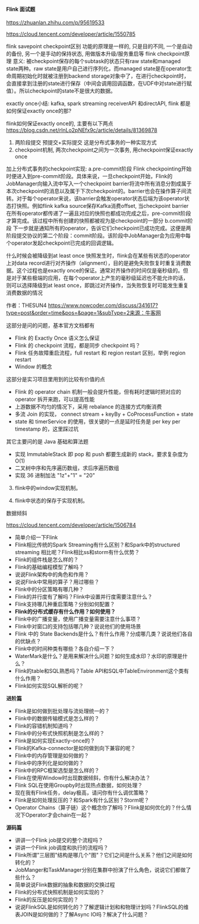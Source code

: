 #### Flink 面试题

https://zhuanlan.zhihu.com/p/95619533

https://cloud.tencent.com/developer/article/1550785

flink savepoint checkpoint区别
功能的原理是一样的, 只是目的不同, 一个是自动的备份, 另一个是手动的保持状态, 用做版本升级/服务重启等
flink checkpoint原理
意义: 被checkpoint保存的每个subtask的状态只有raw state和managed state两种。raw state是用户自己进行序列化，而managed state是在operator生命周期初始化时就被注册到backend storage对象中了，在进行checkpoint时，会直接拿到注册的state进行保存（中间会调用回调函数，在UDF中对state进行赋值）。所以checkpoint的state不是很大的数据。

exactly once小结: kafka, spark streaming receiverAPI 和directAPI, flink 都是如何保证exactly once的那?



flink如何保证exactly once的, 主要有以下两点
https://blog.csdn.net/rlnLo2pNEfx9c/article/details/81369878

1. 两阶段提交 预提交+实际提交 这是分布式事务的一种实现方式
2. checkpoint机制, 两次checkpoint之间为一次事务, 用checkpoint保证exactly once

加上分布式事务的checkpoint实现:
a.pre-commit阶段
Flink checkpointing开始时便进入到pre-commit阶段。具体来说，一旦checkpoint开始，Flink的JobManager向输入流中写入一个checkpoint barrier将流中所有消息分割成属于本次checkpoint的消息以及属于下次checkpoint的。barrier也会在操作算子间流转。对于每个operator来说，该barrier会触发operator状态后端为该operator状态打快照。例如flink kafka source保存Kafka消费offset, 当checkpoint barrier在所有operator都传递了一遍且对应的快照也都成功完成之后，pre-commit阶段才算完成。该过程中所有创建的快照都被视为是checkpoint的一部分
b.commit阶段
下一步就是通知所有的operator，告诉它们checkpoint已成功完成。这便是两阶段提交协议的第二个阶段：commit阶段。该阶段中JobManager会为应用中每个operator发起checkpoint已完成的回调逻辑。

什么时候会被降级到at least once
快照发生时，flink会在某些有状态的operator上对data record进行对齐操作（alignment），目的是避免失败恢复时重复消费数据。这个过程也是exactly once的保证。通常对齐操作的时间仅是毫秒级的。但是对于某些极端的应用，在每个operator上产生的毫秒级延迟也不能允许的话，则可以选择降级到at least once，即跳过对齐操作，当失败恢复时可能发生重复消费数据的情况

作者：THESUN4
https://www.nowcoder.com/discuss/341617?type=post&order=time&pos=&page=1&subType=2来源：牛客网

这部分是问的问题，基本官方文档都有

- Flink 的 Exactly Once 语义怎么保证 
- Flink 的 checkpoint 流程，都是同步 checkpoint 吗？ 
- Flink 任务故障重启流程，full restart 和 region restart 区别，举例 region restart 
- Window 的概念 

这部分是实习项目里用到的比较有价值的点

- Flink 的 operator chain 机制一般会提升性能，但有耗时逻辑时把对应的 operator 拆开来跑，可以提高性能 
- 上游数据不均匀的情况下，采用 rebalance 的连接方式均衡消费 
- 多流 Join 的实现， connect stream + keyBy + CoProcessFunction + state 
- state 和 timerService 的使用，很关键的一点是延时任务是 per key per timestamp 的，这里踩过坑 

其它主要问的是 Java 基础和算法题

- 实现 ImmutableStack 即 pop 和 push 都要生成新的 stack，要求复杂度为 O(1) 
- 二叉树中序和先序遍历数组，求后序遍历数组 
- 实现 36 进制加法 "1z"+"1" = "20"

3. flink中的window实现机制。

4. flink中状态的保存于实现机制。

数据倾斜

https://cloud.tencent.com/developer/article/1506784

- 简单介绍一下Flink
- Flink相比传统的Spark Streaming有什么区别？和Spark中的structured streaming 相比呢？Flink相比ss和storm有什么优势？
- Flink的组件栈是怎么样的？
- Flink的基础编程模型了解吗？
- 说说Flink架构中的角色和作用？
- 说说Flink中常用的算子？用过哪些？
- Flink中的分区策略有哪几种？
- Flink的并行度有了解吗？Flink中设置并行度需要注意什么？
- Flink支持哪几种重启策略？分别如何配置？
- **Flink的分布式缓存有什么作用？如何使用？**
- Flink中的广播变量，使用广播变量需要注意什么事项？
- Flink中对窗口的支持包括哪几种？说说他们的使用场景
- Flink 中的 State Backends是什么？有什么作用？分成哪几类？说说他们各自的优缺点？
- Flink中的时间种类有哪些？各自介绍一下？
- WaterMark是什么？是用来解决什么问题？如何生成水印？水印的原理是什么？
- Flink的table和SQL熟悉吗？Table API和SQL中TableEnvironment这个类有什么作用？
- Flink如何实现SQL解析的呢？

**进阶篇**

- Flink是如何做到批处理与流处理统一的？
- Flink中的数据传输模式是怎么样的？
- Flink的容错机制知道吗？
- Flink中的分布式快照机制是怎么样的？
- Flink是如何实现Exactly-once的？
- Flink的Kafka-connector是如何做到向下兼容的呢？
- Flink中的内存管理是如何做的？
- Flink中的序列化是如何做的？
- Flink中的RPC框架选型是怎么样的？
- Flink在使用Window时出现数据倾斜，你有什么解决办法？
- Flink SQL在使用Groupby时出现热点数据，如何处理？
- 现在我有Flink任务，delay极高，请问你有什么调优策略？
- Flink是如何处理反压的？和Spark有什么区别？Storm呢？
- Operator Chains（算子链）这个概念你了解吗？Flink是如何优化的？什么情况下Operator才会chain在一起？

**源码篇**

- 讲讲一个Flink job提交的整个流程吗？
- 讲讲一个Flink job调度和执行的流程吗？ 
- Flink所谓"三层图"结构是哪几个"图"？它们之间是什么关系？他们之间是如何转化的？
- JobManger和TaskManager分别在集群中扮演了什么角色，说说它们都做了些什么？
- 简单说说Flink数据的抽象和数据的交换过程 
- Flink的分布式快照机制是如何实现的？ 
- Flink的反压是如何实现的？
- 说说FlinkSQL是如何转化的？了解逻辑计划和和物理计划吗？FlinkSQL的维表JOIN是如何做的？了解Async IO吗？解决了什么问题？ 

